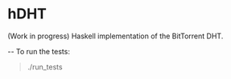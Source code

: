 hDHT
====
(Work in progress)
Haskell implementation of the BitTorrent DHT.

-- To run the tests:
> ./run_tests
